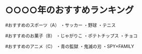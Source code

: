 # ○○○○年のおすすめランキング

#おすすめのスポーツ（A）
・サッカー
・野球
・テニス

#おすすめのお菓子（B）
・じゃがりこ
・ポテトチップス
・チョコ

#おすすめのアニメ（C）
・青の監獄
・鬼滅の刃
・SPY×FAMILY

